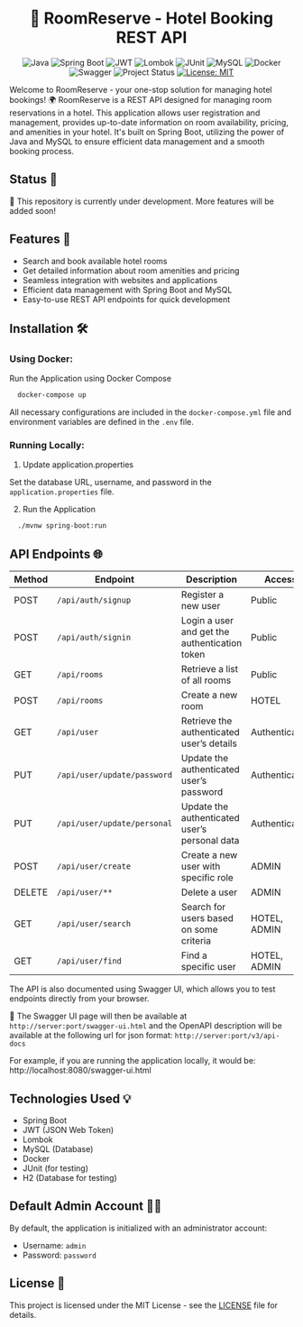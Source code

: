<div align="center">

# 🏨 RoomReserve - Hotel Booking REST API 

![Java](https://img.shields.io/badge/Java-ED8B00?logo=java&logoColor=white)
![Spring Boot](https://img.shields.io/badge/Spring_Boot-6DB33F?logo=spring-boot&logoColor=white)
![JWT](https://img.shields.io/badge/JWT-000000?logo=JSON-web-tokens&logoColor=white)
![Lombok](https://img.shields.io/badge/Lombok-FFCA28?logo=lombok&logoColor=white)
![JUnit](https://img.shields.io/badge/JUnit5-25A162?logo=junit5&logoColor=white)
![MySQL](https://img.shields.io/badge/MySQL-4479A1?logo=mysql&logoColor=white)
![Docker](https://img.shields.io/badge/Docker-2496ED?logo=docker&logoColor=white)
![Swagger](https://img.shields.io/badge/Swagger-85EA2D?logo=swagger&logoColor=white)
![Project Status](https://img.shields.io/badge/Status-Under%20Development-yellow)
[![License: MIT](https://img.shields.io/badge/License-MIT-yellow.svg)](https://opensource.org/licenses/MIT)

</div>
Welcome to RoomReserve - your one-stop solution for managing hotel bookings! 🌍 
RoomReserve is a REST API designed for managing room reservations in a hotel. This application allows user registration and management, provides up-to-date information on room availability, pricing, and amenities in your hotel. It's built on Spring Boot, utilizing the power of Java and MySQL to ensure efficient data management and a smooth booking process.

## Status 🚧

🚀 This repository is currently under development. More features will be added soon!


## Features 🌟

- Search and book available hotel rooms
- Get detailed information about room amenities and pricing
- Seamless integration with websites and applications
- Efficient data management with Spring Boot and MySQL
- Easy-to-use REST API endpoints for quick development


## Installation 🛠️

### Using Docker:

Run the Application using Docker Compose

```sh
  docker-compose up
```

All necessary configurations are included in the `docker-compose.yml` file and environment variables are defined in the `.env` file.

### Running Locally:

1. Update application.properties

Set the database URL, username, and password in the `application.properties` file.

2. Run the Application

```sh
  ./mvnw spring-boot:run
```

## API Endpoints 🌐

| Method | Endpoint                      | Description                                   | Access      |
|--------|-------------------------------|-----------------------------------------------|-------------|
| POST   | `/api/auth/signup`            | Register a new user                           | Public      |
| POST   | `/api/auth/signin`            | Login a user and get the authentication token | Public      |
| GET    | `/api/rooms`                  | Retrieve a list of all rooms                  | Public      |
| POST   | `/api/rooms`                  | Create a new room                             | HOTEL       |
| GET    | `/api/user`                   | Retrieve the authenticated user’s details     | Authenticated |
| PUT    | `/api/user/update/password`   | Update the authenticated user’s password      | Authenticated |
| PUT    | `/api/user/update/personal`   | Update the authenticated user’s personal data | Authenticated |
| POST   | `/api/user/create`          | Create a new user with specific role          | ADMIN       |
| DELETE | `/api/user/**`              | Delete a user                                 | ADMIN       |
| GET    | `/api/user/search`          | Search for users based on some criteria       | HOTEL, ADMIN |
| GET    | `/api/user/find`            | Find a specific user                          | HOTEL, ADMIN |

The API is also documented using Swagger UI, which allows you to test endpoints directly from your browser.

🔗 The Swagger UI page will then be available at `http://server:port/swagger-ui.html`  and the OpenAPI description will be available at the following url for json format: `http://server:port/v3/api-docs`

For example, if you are running the application locally, it would be:
http://localhost:8080/swagger-ui.html

## Technologies Used 💡

- Spring Boot
- JWT (JSON Web Token)
- Lombok
- MySQL (Database)
- Docker
- JUnit (for testing)
- H2 (Database for testing)

## Default Admin Account 🧑‍💼

By default, the application is initialized with an administrator account:
- Username: `admin`
- Password: `password`

## License 📄

This project is licensed under the MIT License - see the [LICENSE](LICENSE) file for details.
